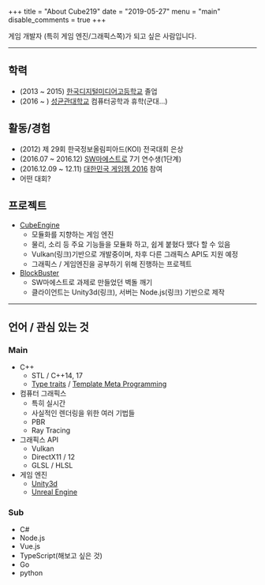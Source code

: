 +++
title = "About Cube219"
date = "2019-05-27"
menu = "main"
disable_comments = true
+++

게임 개발자 (특히 게임 엔진/그래픽스쪽)가 되고 싶은 사람입니다.

-----

## 학력

* (2013 ~ 2015) [한국디지털미디어고등학교](https://www.dimigo.hs.kr/) 졸업
* (2016 ~ ) [성균관대학교](https://skku.edu/) 컴퓨터공학과 휴학(군대...)

## 활동/경험

* (2012) 제 29회 한국정보올림피아드(KOI) 전국대회 은상
* (2016.07 ~ 2016.12) [SW마에스트로](https://swm.recruiter.co.kr/) 7기 연수생(1단계)
* (2016.12.09 ~ 12.11) [대한민국 게임젬 2016](https://www.facebook.com/kgamejam) 참여
* 어떤 대회?

## 프로젝트

* [CubeEngine](https://github.com/Cube219/CubeEngine)
  * 모듈화를 지향하는 게임 엔진
  * 물리, 소리 등 주요 기능들을 모듈화 하고, 쉽게 붙혔다 땠다 할 수 있음
  * Vulkan(링크)기반으로 개발중이며, 차후 다른 그래픽스 API도 지원 예정
  * 그래픽스 / 게임엔진을 공부하기 위해 진행하는 프로젝트
* [BlockBuster](https://github.com/Cube219/BlockBuster)
  * SW마에스트로 과제로 만들었던 벽돌 깨기
  * 클라이언트는 Unity3d(링크), 서버는 Node.js(링크) 기반으로 제작

-----

## 언어 / 관심 있는 것

### Main

* C++
  * STL / C++14, 17
  * [Type traits](https://en.cppreference.com/w/cpp/header/type_traits) / [Template Meta Programming](https://en.wikipedia.org/wiki/Template_metaprogramming)
* 컴퓨터 그래픽스
  * 특히 실시간
  * 사실적인 렌더링을 위한 여러 기법들
  * PBR
  * Ray Tracing
* 그래픽스 API
  * Vulkan
  * DirectX11 / 12
  * GLSL / HLSL
* 게임 엔진
  * [Unity3d](https://unity.com/)
  * [Unreal Engine](https://www.unrealengine.com)

### Sub

* C#
* Node.js
* Vue.js
* TypeScript(해보고 싶은 것)
* Go
* python

